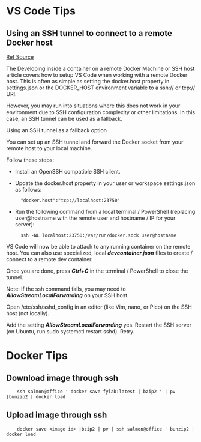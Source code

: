

VS Code Tips 
==========================

## Using an SSH tunnel to connect to a remote Docker host 
[Ref Source]( https://code.visualstudio.com/docs/remote/troubleshooting#_container-tips "container tips" )

The Developing inside a container on a remote Docker Machine or SSH host article covers how to setup VS Code when working with a remote Docker host. This is often as simple as setting the docker.host property in settings.json or the DOCKER_HOST environment variable to a ssh:// or tcp:// URI.

However, you may run into situations where this does not work in your environment due to SSH configuration complexity or other limitations. In this case, an SSH tunnel can be used as a fallback.

Using an SSH tunnel as a fallback option

You can set up an SSH tunnel and forward the Docker socket from your remote host to your local machine.

Follow these steps:
    
- Install an OpenSSH compatible SSH client.
- Update the docker.host property in your user or workspace settings.json as follows:

        "docker.host":"tcp://localhost:23750"

- Run the following command from a local terminal / PowerShell (replacing user@hostname with the remote user and hostname / IP for your server):

        ssh -NL localhost:23750:/var/run/docker.sock user@hostname

VS Code will now be able to attach to any running container on the remote host. You can also use specialized, local ___devcontainer.json___ files to create / connect to a remote dev container.

Once you are done, press ___Ctrl+C___ in the terminal / PowerShell to close the tunnel.

Note: If the ssh command fails, you may need to ___AllowStreamLocalForwarding___ on your SSH host.

Open /etc/ssh/sshd_config in an editor (like Vim, nano, or Pico) on the SSH host (not locally).

Add the setting ___AllowStreamLocalForwarding___ yes.
Restart the SSH server (on Ubuntu, run sudo systemctl restart sshd).
Retry.


Docker Tips
========================

## Download image through ssh

        ssh salmon@office ' docker save fylab:latest | bzip2 ' | pv  |bunzip2 | docker load

## Upload image through ssh

        docker save <image id> |bzip2 | pv | ssh salmon@office ' bunzip2 | docker load '